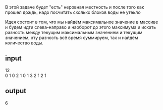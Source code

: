 В этой задаче будет "есть" неровная местность и после того как прошел дождь, надо посчитать сколько блоков воды не утекло

Идея состоит в том, что мы найдём максимальное значение в массиве и будем идти слева-направо и наоборот до этого максимума и искать разность между текущим максимальным значением и текущим значением, эту разность всё время суммируем, так и найдём количество воды.

## input

12\
0 1 0 2 1 0 1 3 2 1 2 1

## output

6
